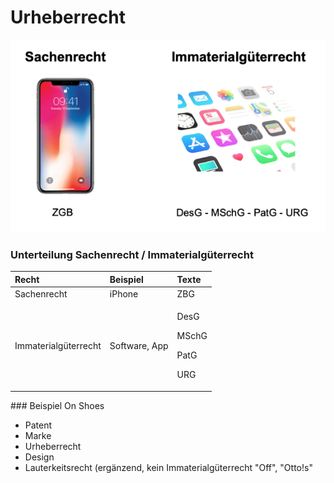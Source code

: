 # Urheberrecht

![](../.gitbook/assets/image%20%281%29.png)

### Unterteilung Sachenrecht / Immaterialgüterrecht

<table>
  <thead>
    <tr>
      <th style="text-align:left">Recht</th>
      <th style="text-align:left">Beispiel</th>
      <th style="text-align:left">Texte</th>
    </tr>
  </thead>
  <tbody>
    <tr>
      <td style="text-align:left">Sachenrecht</td>
      <td style="text-align:left">iPhone</td>
      <td style="text-align:left">ZBG</td>
    </tr>
    <tr>
      <td style="text-align:left">Immaterialg&#xFC;terrecht</td>
      <td style="text-align:left">Software, App</td>
      <td style="text-align:left">
        <p>DesG</p>
        <p>MSchG</p>
        <p>PatG</p>
        <p>URG</p>
      </td>
    </tr>
  </tbody>
</table>### Beispiel On Shoes

* Patent
* Marke
* Urheberrecht
* Design
* Lauterkeitsrecht \(ergänzend, kein Immaterialgüterrecht "Off", "Otto!s"



